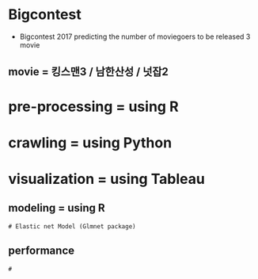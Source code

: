 # Bigcontest
- Bigcontest 2017
  predicting the number of moviegoers to be released 3 movie
## movie = 킹스맨3 / 남한산성 / 넛잡2
  # pre-processing = using R
  # crawling = using Python
  # visualization = using Tableau
  
  ## modeling = using R
    # Elastic net Model (Glmnet package)
  
  ## performance
    # 
